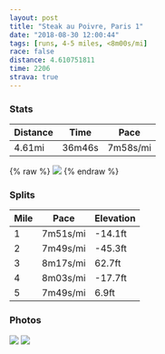 ```yaml
---
layout: post
title: "Steak au Poivre, Paris 1"
date: "2018-08-30 12:00:44"
tags: [runs, 4-5 miles, <8m00s/mi]
race: false
distance: 4.610751811
time: 2206
strava: true
---
```


### Stats

| Distance | Time | Pace |
|----------|------|------|
|4.61mi|36m46s|7m58s/mi|

{% raw %}
<img src='https://maps.googleapis.com/maps/api/staticmap?maptype=roadmap&path=enc:qqfiHs_lMbSfVtZjXuQfbAsDlb@eHzd@}Rn{@c@q@hOst@oDuDTuBlDiMnHsChGmr@pJ}g@zHeXaMwGgVuXoF{BgCmH}@T&key=AIzaSyC1MId7bFpkLXNAaYhBSTb8jLyiSqzbDtM&size=800x800&markers=color:yellow|label:S|48.86313,2.36042&markers=color:green|label:F|48.86338,2.36017'>
{% endraw %}

### Splits

| Mile | Pace | Elevation |
|------|------|-----------|
|1|7m51s/mi|-14.1ft|
|2|7m49s/mi|-45.3ft|
|3|8m17s/mi|62.7ft|
|4|8m03s/mi|-17.7ft|
|5|7m49s/mi|6.9ft|

### Photos
<img src='https://dgtzuqphqg23d.cloudfront.net/bFzBxoCBlCHXkF4dpGXfZeTMDMOhSVv1O3r1rCeiqGI-576x768.jpg'>

<img src='https://dgtzuqphqg23d.cloudfront.net/RwTevbIYoQG8TBobegk8NCDt2qO21xljj0o9w_GAgps-576x768.jpg'>
